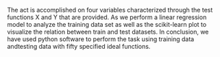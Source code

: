 The act is accomplished on four variables characterized through the test functions X and Y that are provided. 
As we perform a linear regression model to analyze the training data set as well as the scikit-learn plot to visualize the relation between train and test datasets.
In conclusion, we have used python software to perform the task using training data andtesting data with fifty specified ideal functions.

